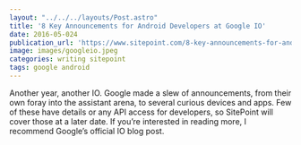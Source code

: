```yaml
---
layout: "../../../layouts/Post.astro"
title: '8 Key Announcements for Android Developers at Google IO'
date: 2016-05-024
publication_url: 'https://www.sitepoint.com/8-key-announcements-for-android-developers-at-google-io/'
image: images/googleio.jpeg
categories: writing sitepoint
tags: google android
---
```


Another year, another IO. Google made a slew of announcements, from their own foray into the assistant arena, to several curious devices and apps. Few of these have details or any API access for developers, so SitePoint will cover those at a later date. If you’re interested in reading more, I recommend Google’s official IO blog post.
